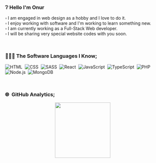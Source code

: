 ### ❔ Hello I'm Onur 

▫️ I am engaged in web design as a hobby and I love to do it.<br/>
▫️ I enjoy working with software and I'm working to learn something new.<br/>
▫️ I am currently working as a Full-Stack Web developer.<br/>
▫️ I will be sharing very special website codes with you soon.

<br/>

### 👨🏻‍💻 The Software Languages I Know;
![HTML](https://img.shields.io/badge/-HTML-05122A?style=flat&logo=HTML5)&nbsp;
![CSS](https://img.shields.io/badge/-CSS-05122A?style=flat&logo=CSS3&logoColor=1572B6)&nbsp;
![SASS](https://img.shields.io/badge/-SASS-05122A?style=flat&logo=SASS)&nbsp;
![React](https://img.shields.io/badge/-React-05122A?style=flat&logo=react)&nbsp;
![JavaScript](https://img.shields.io/badge/-JavaScript-05122A?style=flat&logo=javascript)&nbsp;
![TypeScript](https://img.shields.io/badge/-TypeScript-05122A?style=flat&logo=typescript)&nbsp;
![PHP](https://img.shields.io/badge/-PHP-05122A?style=flat&logo=PhP)&nbsp;
![Node.js](https://img.shields.io/badge/-Node.js-05122A?style=flat&logo=node.js)&nbsp;
![MongoDB](https://img.shields.io/badge/-MongoDB-05122A?style=flat&logo=MongoDB)&nbsp;

<br/>

### 🌐 &nbsp;GitHub Analytics;

<p align="center">
<a href="https://github.com/ASOOjs">
  <img height="180em" src="https://github-readme-stats-eight-theta.vercel.app/api?username=OnrArda01&show_icons=true&theme=algolia&include_all_commits=true&count_private=true"/></a>
</p>

<br/>

